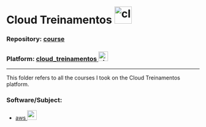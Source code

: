 # Cloud Treinamentos   <img src="https://github.com/PedroHeeger/main/blob/main/0-aux/logos/plataforma/cloud_treinamentos.jpeg" alt="cloud_treinamentos" width="auto" height="45">

### Repository: [course](../)
### Platform: <a href="./">cloud_treinamentos   <img src="https://github.com/PedroHeeger/main/blob/main/0-aux/logos/plataforma/cloud_treinamentos.jpeg" alt="cloud_treinamentos" width="auto" height="25"></a>

---

This folder refers to all the courses I took on the Cloud Treinamentos platform.

### Software/Subject:
- <a href="./aws">aws   <img src="https://cdn.jsdelivr.net/gh/devicons/devicon/icons/amazonwebservices/amazonwebservices-original.svg" alt="aws" width="auto" height="25"></a>